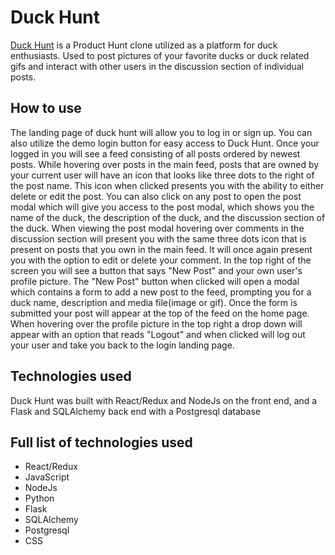 # Duck Hunt

[Duck Hunt](https://duck--hunt.herokuapp.com/login) is a Product Hunt clone utilized as a platform for duck enthusiasts. Used to post pictures of your favorite ducks or duck related gifs and interact with other users in the discussion section of individual posts.

## How to use
The landing page of duck hunt will allow you to log in or sign up. You can also utilize the demo login button for easy access to Duck Hunt. Once your logged in you will see a feed consisting of all posts ordered by newest posts. While hovering over posts in the main feed, posts that are owned by your current user will have an icon that looks like three dots to the right of the post name. This icon when clicked presents you with the ability to either delete or edit the post. You can also click on any post to open the post modal which will give you access to the post modal, which shows you the name of the duck, the description of the duck, and the discussion section of the duck. When viewing the post modal hovering over comments in the discussion section will present you with the same three dots icon that is present on posts that you own in the main feed. It will once again present you with the option to edit or delete your comment. In the top right of the screen you will see a button that says "New Post" and your own user's profile picture. The "New Post" button when clicked will open a modal which contains a form to add a new post to the feed, prompting you for a duck name, description and media file(image or gif). Once the form is submitted your post will appear at the top of the feed on the home page. When hovering over the profile picture in the top right a drop down will appear with an option that reads "Logout" and when clicked will log out your user and take you back to the login landing page.

## Technologies used
Duck Hunt was built with React/Redux and NodeJs on the front end, and a Flask and SQLAlchemy back end with a Postgresql database

## Full list of technologies used
* React/Redux
* JavaScript
* NodeJs
* Python
* Flask
* SQLAlchemy
* Postgresql
* CSS
